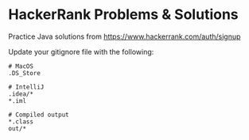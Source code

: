 # HackerRank Problems & Solutions
Practice Java solutions from https://www.hackerrank.com/auth/signup

Update your gitignore file with the following:

    # MacOS
    .DS_Store
    
    # IntelliJ
    .idea/*
    *.iml
    
    # Compiled output
    *.class
    out/*
